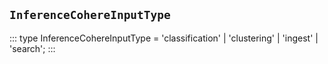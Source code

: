 ## `InferenceCohereInputType`
:::
type InferenceCohereInputType = 'classification' | 'clustering' | 'ingest' | 'search';
:::
